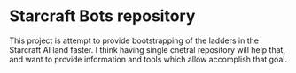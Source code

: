 # Starcraft Bots repository

This project is attempt to provide bootstrapping of the ladders in the Starcraft AI land faster.
I think having single cnetral repository will help that, and want to provide information and tools which allow
accomplish that goal.
